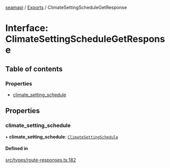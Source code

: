 [seamapi](../README.md) / [Exports](../modules.md) / ClimateSettingScheduleGetResponse

# Interface: ClimateSettingScheduleGetResponse

## Table of contents

### Properties

- [climate\_setting\_schedule](ClimateSettingScheduleGetResponse.md#climate_setting_schedule)

## Properties

### climate\_setting\_schedule

• **climate\_setting\_schedule**: [`ClimateSettingSchedule`](../modules.md#climatesettingschedule)

#### Defined in

[src/types/route-responses.ts:182](https://github.com/seamapi/javascript/blob/main/src/types/route-responses.ts#L182)
